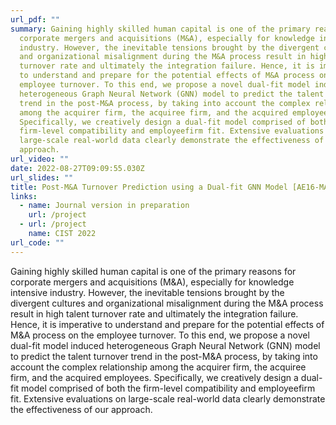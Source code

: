 ```yaml
---
url_pdf: ""
summary: Gaining highly skilled human capital is one of the primary reasons for
  corporate mergers and acquisitions (M&A), especially for knowledge intensive
  industry. However, the inevitable tensions brought by the divergent cultures
  and organizational misalignment during the M&A process result in high talent
  turnover rate and ultimately the integration failure. Hence, it is imperative
  to understand and prepare for the potential effects of M&A process on the
  employee turnover. To this end, we propose a novel dual-fit model induced
  heterogeneous Graph Neural Network (GNN) model to predict the talent turnover
  trend in the post-M&A process, by taking into account the complex relationship
  among the acquirer firm, the acquiree firm, and the acquired employees.
  Specifically, we creatively design a dual-fit model comprised of both the
  firm-level compatibility and employeefirm fit. Extensive evaluations on
  large-scale real-world data clearly demonstrate the effectiveness of our
  approach.
url_video: ""
date: 2022-08-27T09:09:55.030Z
url_slides: ""
title: Post-M&A Turnover Prediction using a Dual-fit GNN Model [AE16-MADA]
links:
  - name: Journal version in preparation
    url: /project
  - url: /project
    name: CIST 2022
url_code: ""
---
```

Gaining highly skilled human capital is one of the primary reasons for corporate mergers and acquisitions (M&A), especially for knowledge intensive industry. However, the inevitable tensions brought by the divergent cultures and organizational misalignment during the M&A process result in high talent turnover rate and ultimately the integration failure. Hence, it is imperative to understand and prepare for the potential effects of M&A process on the employee turnover. To this end, we propose a novel dual-fit model induced heterogeneous Graph Neural Network (GNN) model to predict the talent turnover trend in the post-M&A process, by taking into account the complex relationship among the acquirer firm, the acquiree firm, and the acquired employees. Specifically, we creatively design a dual-fit model comprised of both the firm-level compatibility and employeefirm fit. Extensive evaluations on large-scale real-world data clearly demonstrate the effectiveness of our approach.